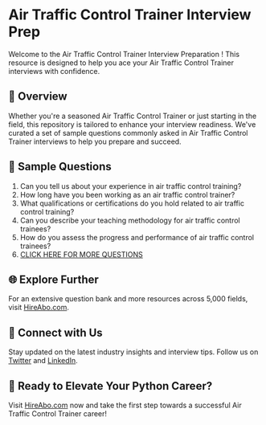 # Air Traffic Control Trainer Interview Prep

Welcome to the Air Traffic Control Trainer Interview Preparation ! This resource is designed to help you ace your Air Traffic Control Trainer interviews with confidence.

## 🚀 Overview

Whether you're a seasoned Air Traffic Control Trainer or just starting in the field, this repository is tailored to enhance your interview readiness. We've curated a set of sample questions commonly asked in Air Traffic Control Trainer interviews to help you prepare and succeed.

## 📝 Sample Questions

1. Can you tell us about your experience in air traffic control training?
2. How long have you been working as an air traffic control trainer?
3. What qualifications or certifications do you hold related to air traffic control training?
4. Can you describe your teaching methodology for air traffic control trainees?
5. How do you assess the progress and performance of air traffic control trainees?
6. [CLICK HERE FOR MORE QUESTIONS](https://hireabo.com/job/14_2_11/Air%20Traffic%20Control%20Trainer)

## 🌐 Explore Further

For an extensive question bank and more resources across 5,000 fields, visit [HireAbo.com](https://www.hireabo.com).

## 📱 Connect with Us

Stay updated on the latest industry insights and interview tips. Follow us on [Twitter](https://twitter.com/hireabo) and [LinkedIn](https://www.linkedin.com/in/hire-abo-3609972a8/).

## 🚀 Ready to Elevate Your Python Career?

Visit [HireAbo.com](https://www.hireabo.com) now and take the first step towards a successful Air Traffic Control Trainer career!